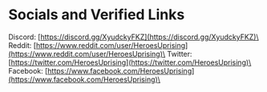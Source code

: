 # Socials and Verified Links

Discord: [https://discord.gg/XyudckyFKZ](https://discord.gg/XyudckyFKZ)\
Reddit: [https://www.reddit.com/user/HeroesUprising](https://www.reddit.com/user/HeroesUprising)\
Twitter: [https://twitter.com/HeroesUprising](https://twitter.com/HeroesUprising)\
Facebook: [https://www.facebook.com/HeroesUprising](https://www.facebook.com/HeroesUprising)\
